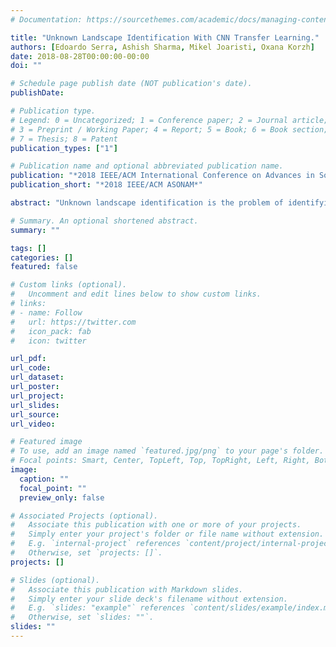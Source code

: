 ```yaml
---
# Documentation: https://sourcethemes.com/academic/docs/managing-content/

title: "Unknown Landscape Identification With CNN Transfer Learning."
authors: [Edoardo Serra, Ashish Sharma, Mikel Joaristi, Oxana Korzh]
date: 2018-08-28T00:00:00-00:00
doi: ""

# Schedule page publish date (NOT publication's date).
publishDate: 

# Publication type.
# Legend: 0 = Uncategorized; 1 = Conference paper; 2 = Journal article;
# 3 = Preprint / Working Paper; 4 = Report; 5 = Book; 6 = Book section;
# 7 = Thesis; 8 = Patent
publication_types: ["1"]

# Publication name and optional abbreviated publication name.
publication: "*2018 IEEE/ACM International Conference on Advances in Social Networks Analysis and Mining*"
publication_short: "*2018 IEEE/ACM ASONAM*"

abstract: "Unknown landscape identification is the problem of identifying an unknown landscape from a set of already provided landscape images that are considered to be known. The aim of this work is to extract the intrinsic semantic of landscape images in order to automatically generalize concepts like a stadium, roads, a parking lot etc., and use this concept to identify unknown landscapes. This problem can be easily extended to many security applications. We propose two effective semi-supervised novelty detection approaches for the unknown landscape identification problem using Convolutional Neural Network (CNN) Transfer Learning. This is based on the use of pre-trained CNNs (i.e. already trained on large datasets) already containing general image knowledge that we transfer to our domain. Our best values of AUROC and Average Precision scores for the identification problem are 0.96 and 0.94, respectively. In addition, we statistically prove that our semi-supervised methods outperform the baseline."

# Summary. An optional shortened abstract.
summary: ""

tags: []
categories: []
featured: false

# Custom links (optional).
#   Uncomment and edit lines below to show custom links.
# links:
# - name: Follow
#   url: https://twitter.com
#   icon_pack: fab
#   icon: twitter

url_pdf:
url_code:
url_dataset:
url_poster:
url_project:
url_slides:
url_source:
url_video:

# Featured image
# To use, add an image named `featured.jpg/png` to your page's folder. 
# Focal points: Smart, Center, TopLeft, Top, TopRight, Left, Right, BottomLeft, Bottom, BottomRight.
image:
  caption: ""
  focal_point: ""
  preview_only: false

# Associated Projects (optional).
#   Associate this publication with one or more of your projects.
#   Simply enter your project's folder or file name without extension.
#   E.g. `internal-project` references `content/project/internal-project/index.md`.
#   Otherwise, set `projects: []`.
projects: []

# Slides (optional).
#   Associate this publication with Markdown slides.
#   Simply enter your slide deck's filename without extension.
#   E.g. `slides: "example"` references `content/slides/example/index.md`.
#   Otherwise, set `slides: ""`.
slides: ""
---
```

